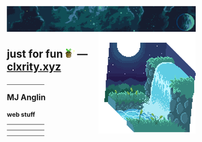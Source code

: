 <div id='main'>
	<div id='top-images'>
		<span>
			<img src='./images/clxrity_banner.png' />
			<img src='./images/clxrity_fountain.gif' align='right' />
		</span>
	</div>
	<h1>
		<span>
			just for fun <img src='./images/potted_plant.gif' width='25px' height='25px' /> — <a href='https://clxrity.xyz' target='_blank'>clxrity.xyz</a>
		</span>
	</h1>
	<div id='info'>
		<span>
			<h2>
				<hr width='100px' />
				<span>
					MJ Anglin
				</span>
			</h2>
		</span>
	</div>
	<div id='desc'>
		<h3>web stuff</h3>
	</div>
	<div id='end'>
		<hr width='100px' />
		<hr width='100px' />
		<hr width='100px' />
	</div>
</div>
